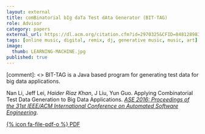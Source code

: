```yaml
---
layout: external
title: comBinatorial bIg daTa Test dAta Generator (BIT-TAG)
role: Advisor
category: papers
external_url: https://dl.acm.org/citation.cfm?id=2970325&CFID=848128983&CFTOKEN=19430584
tags: [online music, digital, remix, dj, generative music, music, art]
image:
  thumb: LEARNING-MACHINE.jpg
published: true
---
```


[comment]: <> BIT-TAG is a Java based program for generating test data for big data applications.

Nan Li, Jeff Lei, *Haider Riaz Khan*, J Liu, Yun Guo. Applying Combinatorial Test Data Generation to Big Data Applications. *[ASE 2016: Proceedings of the 31st IEEE/ACM International Conference on Automated Software Engineering](http://www.ase2016.org/)*.

[{% icon fa-file-pdf-o %} PDF](/papers/BIT-TAG.pdf)
